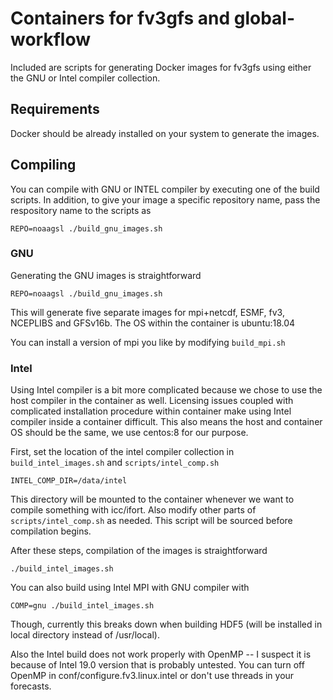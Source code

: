# Containers for fv3gfs and global-workflow

Included are scripts for generating Docker images for fv3gfs using either the GNU or Intel compiler collection.

## Requirements
Docker should be already installed on your system to generate the images.

## Compiling

You can compile with GNU or INTEL compiler by executing one of the build scripts.
In addition, to give your image a specific repository name, pass the respository name to the scripts as
    
    REPO=noaagsl ./build_gnu_images.sh

### GNU

Generating the GNU images is straightforward

    REPO=noaagsl ./build_gnu_images.sh

This will generate five separate images for mpi+netcdf, ESMF, fv3, NCEPLIBS and GFSv16b.
The OS within the container is ubuntu:18.04

You can install a version of mpi you like by modifying `build_mpi.sh`

### Intel

Using Intel compiler is a bit more complicated because we chose to use the host compiler in the container as well.
Licensing issues coupled with complicated installation procedure within container make using Intel compiler
inside a container difficult. This also means the host and container OS should be the same, we use centos:8
for our purpose.

First, set the location of the intel compiler collection in `build_intel_images.sh` and `scripts/intel_comp.sh`

    INTEL_COMP_DIR=/data/intel

This directory will be mounted to the container whenever we want to compile something with icc/ifort.
Also modify other parts of `scripts/intel_comp.sh` as needed. This script will be sourced before compilation begins.

After these steps, compilation of the images is straightforward

    ./build_intel_images.sh

You can also build using Intel MPI with GNU compiler with

    COMP=gnu ./build_intel_images.sh

Though, currently this breaks down when building HDF5 (will be installed in local directory instead of /usr/local).

Also the Intel build does not work properly with OpenMP -- I suspect it is because of Intel 19.0 version that is probably
untested. You can turn off OpenMP in conf/configure.fv3.linux.intel or don't use threads in your forecasts.
